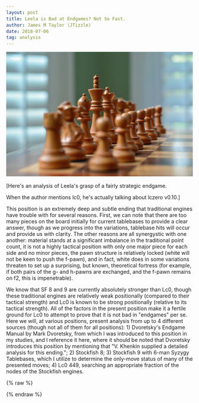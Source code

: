```yaml
---
layout: post
title: Leela is Bad at Endgames? Not So Fast.
author: James M Taylor (JTizzle)
date: 2018-07-06
tag: analysis
---
```


![pic](https://raw.githubusercontent.com/dkappe/dkappe.github.io/master/public/images/chess.jpg)

[Here's an analysis of Leela's grasp of a fairly strategic endgame.

When the author mentions lc0, he's actually talking about lczero v0.10.]

This position is an extremely deep and subtle ending that traditional engines have trouble with for several reasons. First, we can note that there are too many pieces on the board initially for current tablebases to provide a clear answer, though as we progress into the variations, tablebase hits will occur and provide us with clarity. The other reasons are all synergystic with one another: material stands at a significant imbalance in the traditional point count, it is not a highly tactical position with only one major piece for each side and no minor pieces, the pawn structure is relatively locked (white will not be keen to push the f-pawn), and in fact, white does in some variations threaten to set up a surprising, but known, theoretical fortress (for example, if both pairs of the g- and h-pawns are exchanged, and the f-pawn remains on f2, this is impenetrable).

<!--more-->

We know that SF 8 and 9 are currently absolutely stronger than Lc0, though these traditional engines are relatively weak positionally (compared to their tactical strength) and Lc0 is known to be strong positionally (relative to its tactical strength). All of the factors in the present position make it a fertile ground for Lc0 to attempt to prove that it is not bad in "endgames" per se. Here we will, at various positions, present analysis from up to 4 different sources (though not all of them for all positions): 1) Dvoretsky's Endgame Manual by Mark Dvoretsky, from which I was introduced to this position in my studies, and I reference it here, where it should be noted that Dvoretsky introduces this position by mentioning that "V. Khenkin supplied a detailed analysis for this ending."; 2) Stockfish 8; 3) Stockfish 9 with 6-man Syzygy Tablebases, which I utilize to determine the only-move status of many of the presented moves; 4) Lc0 449, searching an appropriate fraction of the nodes of the Stockfish engines.

{% raw %}
<div class="cbreplay" data-url="/public/pgn/Dorfman-Beliavsky_Lc0_2.pgn">
        </div>
{% endraw %}

